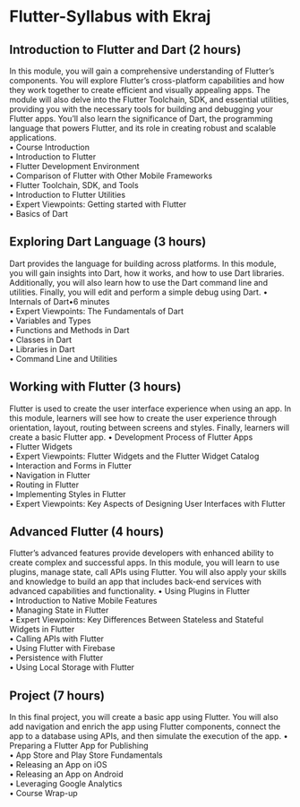 # Flutter-Syllabus with Ekraj

## Introduction to Flutter and Dart (2 hours)
In this module, you will gain a comprehensive understanding of Flutter’s components. You will explore Flutter’s cross-platform capabilities and how they work together to create efficient and visually appealing apps. The module will also delve into the Flutter Toolchain, SDK, and essential utilities, providing you with the necessary tools for building and debugging your Flutter apps. You’ll also learn the significance of Dart, the programming language that powers Flutter, and its role in creating robust and scalable applications. <br>
  •	Course Introduction <br>
  •	Introduction to Flutter <br>
  •	Flutter Development Environment  <br>
  •	Comparison of Flutter with Other Mobile Frameworks  <br>
  •	Flutter Toolchain, SDK, and Tools  <br>
  •	Introduction to Flutter Utilities <br>
  •	Expert Viewpoints: Getting started with Flutter <br>
  •	Basics of Dart <br>

## Exploring Dart Language (3 hours)
Dart provides the language for building across platforms. In this module, you will gain insights into Dart, how it works, and how to use Dart libraries. Additionally, you will also learn how to use the Dart command line and utilities. Finally, you will edit and perform a simple debug using Dart.
  •	Internals of Dart•6 minutes <br>
  •	Expert Viewpoints: The Fundamentals of Dart<br>
  •	Variables and Types  <br>
  •	Functions and Methods in Dart  <br>
  •	Classes in Dart <br>
  •	Libraries in Dart  <br>
  •	Command Line and Utilities <br>

## Working with Flutter (3 hours)
Flutter is used to create the user interface experience when using an app. In this module, learners will see how to create the user experience through orientation, layout, routing between screens and styles. Finally, learners will create a basic Flutter app.
  •	Development Process of Flutter Apps <br>
  •	Flutter Widgets <br>
  •	Expert Viewpoints: Flutter Widgets and the Flutter Widget Catalog <br>
  •	Interaction and Forms in Flutter <br>
  •	Navigation in Flutter <br>
  •	Routing in Flutter <br>
  •	Implementing Styles in Flutter <br>
  •	Expert Viewpoints: Key Aspects of Designing User Interfaces with Flutter<br>

## Advanced Flutter (4 hours)
Flutter’s advanced features provide developers with enhanced ability to create complex and successful apps. In this module, you will learn to use plugins, manage state, call APIs using Flutter. You will also apply your skills and knowledge to build an app that includes back-end services with advanced capabilities and functionality.
  •	Using Plugins in Flutter <br>
  •	Introduction to Native Mobile Features  <br>
  •	Managing State in Flutter <br>
  •	Expert Viewpoints: Key Differences Between Stateless and Stateful Widgets in Flutter <br>
  •	Calling APIs with Flutter <br>
  •	Using Flutter with Firebase<br>
  •	Persistence with Flutter <br>
  •	Using Local Storage with Flutter<br>

## Project (7 hours)
In this final project, you will create a basic app using Flutter. You will also add navigation and enrich the app using Flutter components, connect the app to a database using APIs, and then simulate the execution of the app.
  •	Preparing a Flutter App for Publishing <br>
  •	App Store and Play Store Fundamentals <br>
  •	Releasing an App on iOS  <br>
  •	Releasing an App on Android  <br>
  •	Leveraging Google Analytics <br>
  •	Course Wrap-up<br>





